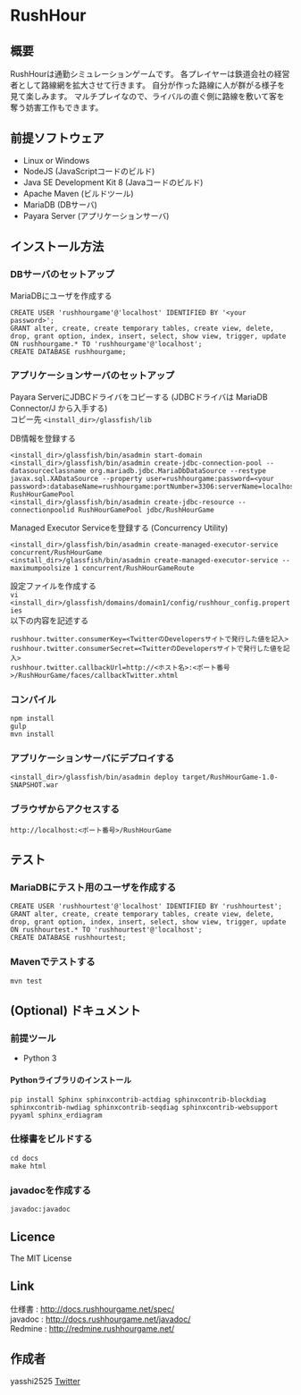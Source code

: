 RushHour
========

## 概要

RushHourは通勤シミュレーションゲームです。
各プレイヤーは鉄道会社の経営者として路線網を拡大させて行きます。
自分が作った路線に人が群がる様子を見て楽しみます。
マルチプレイなので、ライバルの直ぐ側に路線を敷いて客を奪う妨害工作もできます。

## 前提ソフトウェア

- Linux or Windows
- NodeJS (JavaScriptコードのビルド)
- Java SE Development Kit 8 (Javaコードのビルド)
- Apache Maven (ビルドツール)
- MariaDB (DBサーバ)
- Payara Server (アプリケーションサーバ)

## インストール方法

### DBサーバのセットアップ

MariaDBにユーザを作成する

```
CREATE USER 'rushhourgame'@'localhost' IDENTIFIED BY '<your password>';  
GRANT alter, create, create temporary tables, create view, delete, drop, grant option, index, insert, select, show view, trigger, update ON rushhourgame.* TO 'rushhourgame'@'localhost';  
CREATE DATABASE rushhourgame;  
```

### アプリケーションサーバのセットアップ

Payara ServerにJDBCドライバをコピーする (JDBCドライバは MariaDB Connector/J から入手する)  
コピー先 `<install_dir>/glassfish/lib`

DB情報を登録する  
```
<install_dir>/glassfish/bin/asadmin start-domain  
<install_dir>/glassfish/bin/asadmin create-jdbc-connection-pool --datasourceclassname org.mariadb.jdbc.MariaDbDataSource --restype javax.sql.XADataSource --property user=rushhourgame:password=<your password>:databaseName=rushhourgame:portNumber=3306:serverName=localhost RushHourGamePool  
<install_dir>/glassfish/bin/asadmin create-jdbc-resource --connectionpoolid RushHourGamePool jdbc/RushHourGame  
```

Managed Executor Serviceを登録する (Concurrency Utility)  
```
<install_dir>/glassfish/bin/asadmin create-managed-executor-service concurrent/RushHourGame  
<install_dir>/glassfish/bin/asadmin create-managed-executor-service --maximumpoolsize 1 concurrent/RushHourGameRoute  
```

設定ファイルを作成する  
`vi <install_dir>/glassfish/domains/domain1/config/rushhour_config.properties`  
以下の内容を記述する
```
rushhour.twitter.consumerKey=<TwitterのDevelopersサイトで発行した値を記入>  
rushhour.twitter.consumerSecret=<TwitterのDevelopersサイトで発行した値を記入>  
rushhour.twitter.callbackUrl=http://<ホスト名>:<ポート番号>/RushHourGame/faces/callbackTwitter.xhtml  
```

### コンパイル

```
npm install  
gulp  
mvn install  
```

### アプリケーションサーバにデプロイする

```
<install_dir>/glassfish/bin/asadmin deploy target/RushHourGame-1.0-SNAPSHOT.war
```

### ブラウザからアクセスする

```http://localhost:<ポート番号>/RushHourGame```

## テスト

### MariaDBにテスト用のユーザを作成する

```
CREATE USER 'rushhourtest'@'localhost' IDENTIFIED BY 'rushhourtest';  
GRANT alter, create, create temporary tables, create view, delete, drop, grant option, index, insert, select, show view, trigger, update ON rushhourtest.* TO 'rushhourtest'@'localhost';  
CREATE DATABASE rushhourtest;  
```

### Mavenでテストする

```mvn test```

## (Optional) ドキュメント

### 前提ツール

- Python 3  

#### Pythonライブラリのインストール  

```
pip install Sphinx sphinxcontrib-actdiag sphinxcontrib-blockdiag sphinxcontrib-nwdiag sphinxcontrib-seqdiag sphinxcontrib-websupport pyyaml sphinx_erdiagram  
```

### 仕様書をビルドする

```
cd docs  
make html  
```

### javadocを作成する

```javadoc:javadoc```

## Licence

The MIT License

## Link

仕様書  : <http://docs.rushhourgame.net/spec/>  
javadoc : <http://docs.rushhourgame.net/javadoc/>  
Redmine : <http://redmine.rushhourgame.net/>  

## 作成者

yasshi2525 [Twitter](https://twitter.com/yasshi2525)